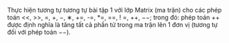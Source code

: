 Thực hiện tương tự tương tự bài tập 1 với lớp Matrix (ma trận) cho các phép toán <<, >>, =, +, −,
∗, +=, -=, *=, ==, ! =, ++, −−; trong đó: phép toán ++ được định nghĩa là tăng tất cả phần tử trong
ma trận lên 1 đơn vị (tương tự đối với phép toán −−).
